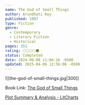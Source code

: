 ```yaml
---
name: The God of Small Things
author: Arundhati Roy
published: 1997
type: Fiction
genre:
  - Contemporary
  - Literary Fiction
  - Historical
pages: 351
rating: 🌕🌕🌕🌕🌑
status: Completed
date: 2024-09-08 11:04:16 -0500
updated: 2025-04-06 12:56:06 -0500
---
```


![[the-god-of-small-things.jpg|300]]

Book Link: [The God of Small Things](https://www.goodreads.com/book/show/9777.The_God_of_Small_Things)

[Plot Summary & Analysis - LitCharts](https://www.litcharts.com/lit/the-god-of-small-things/summary)
